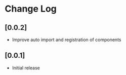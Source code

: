 # Change Log

## [0.0.2]

- Improve auto import and registration of components

## [0.0.1]

- Initial release
